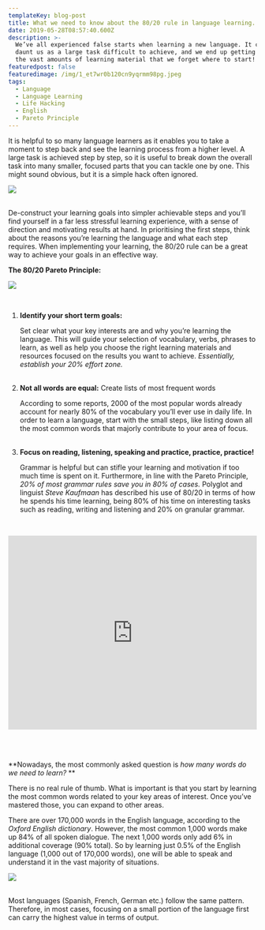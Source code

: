 ```yaml
---
templateKey: blog-post
title: What we need to know about the 80/20 rule in language learning.
date: 2019-05-28T08:57:40.600Z
description: >-
  We’ve all experienced false starts when learning a new language. It can often
  daunt us as a large task difficult to achieve, and we end up getting lost in
  the vast amounts of learning material that we forget where to start!
featuredpost: false
featuredimage: /img/1_et7wr0b120cn9yqrmm98pg.jpeg
tags:
  - Language
  - Language Learning
  - Life Hacking
  - English
  - Pareto Principle
---
```

It is helpful to so many language learners as it enables you to take a moment to step back and see the learning process from a higher level. A large task is achieved step by step, so it is useful to break down the overall task into many smaller, focused parts that you can tackle one by one. This might sound obvious, but it is a simple hack often ignored.

![](/img/1_et7wr0b120cn9yqrmm98pg.jpeg)

<br>De-construct your learning goals into simpler achievable steps and you’ll find yourself in a far less stressful learning experience, with a sense of direction and motivating results at hand. In prioritising the first steps, think about the reasons you’re learning the language and what each step requires. When implementing your learning, the 80/20 rule can be a great way to achieve your goals in an effective way.

**The 80/20 Pareto Principle:**

![](/img/1_iuvfab9umzmupji8fkif0q.png)

<br>

1. **Identify your short term goals:**<p>Set clear what your key interests are and why you’re learning the language. This will guide your selection of vocabulary, verbs, phrases to learn, as well as help you choose the right learning materials and resources focused on the results you want to achieve. _Essentially, establish your 20% effort zone._</p><br>
2. **Not all words are equal:** Create lists of most frequent words <p>According to some reports, 2000 of the most popular words already account for nearly 80% of the vocabulary you’ll ever use in daily life. In order to learn a language, start with the small steps, like listing down all the most common words that majorly contribute to your area of focus.</p><br>
3. **Focus on reading, listening, speaking and practice, practice, practice!** <p>Grammar is helpful but can stifle your learning and motivation if too much time is spent on it. Furthermore, in line with the Pareto Principle, _20% of most grammar rules save you in 80% of cases._ Polyglot and linguist _Steve Kaufmaan_ has described his use of 80/20 in terms of how he spends his time learning, being 80% of his time on interesting tasks such as reading, writing and listening and 20% on granular grammar.</p><br>

<iframe width="100%" height="393" src="https://www.youtube.com/embed/lwh-m_XcIP0" frameborder="0" allow="accelerometer; autoplay; encrypted-media; gyroscope; picture-in-picture" allowfullscreen></iframe>



<br><br>

**Nowadays, the most commonly asked question is _how many words do we need to learn?_
**

There is no real rule of thumb. What is important is that you start by learning the most common words related to your key areas of interest. Once you’ve mastered those, you can expand to other areas.

There are over 170,000 words in the English language, according to the _Oxford English dictionary_. However, the most common 1,000 words make up 84% of all spoken dialogue. The next 1,000 words only add 6% in additional coverage (90% total). So by learning just 0.5% of the English language (1,000 out of 170,000 words), one will be able to speak and understand it in the vast majority of situations.

![](/img/dictionary-390055_1920.jpg)

<br>Most languages (Spanish, French, German etc.) follow the same pattern. Therefore, in most cases, focusing on a small portion of the language first can carry the highest value in terms of output.
